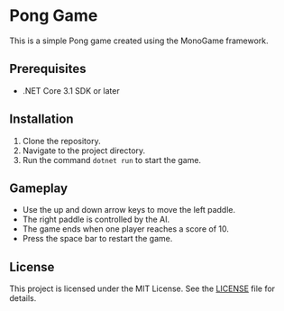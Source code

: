 # Pong Game

This is a simple Pong game created using the MonoGame framework.

## Prerequisites

- .NET Core 3.1 SDK or later

## Installation

1. Clone the repository.
2. Navigate to the project directory.
3. Run the command `dotnet run` to start the game.

## Gameplay

- Use the up and down arrow keys to move the left paddle.
- The right paddle is controlled by the AI.
- The game ends when one player reaches a score of 10.
- Press the space bar to restart the game.

## License

This project is licensed under the MIT License. See the [LICENSE](LICENSE) file for details.